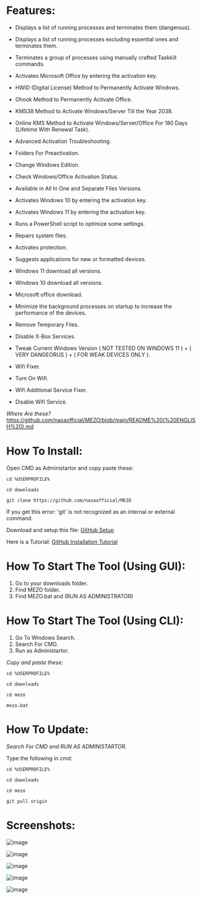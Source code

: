# Features:

- Displays a list of running processes and terminates them (dangerous).

- Displays a list of running processes excluding essential ones and terminates them.

- Terminates a group of processes using manually crafted Taskkill commands.

- Activates Microsoft Office by entering the activation key.

- HWID (Digital License) Method to Permanently Activate Windows.

- Ohook Method to Permanently Activate Office.

- KMS38 Method to Activate Windows/Server Till the Year 2038.

- Online KMS Method to Activate Windows/Server/Office For 180 Days (Lifetime With Renewal Task).

- Advanced Activation Troubleshooting.

- Folders For Preactivation.

- Change Windows Edition.

- Check Windows/Office Activation Status.

- Available in All In One and Separate Files Versions.

- Activates Windows 10 by entering the activation key.

- Activates Windows 11 by entering the activation key.

- Runs a PowerShell script to optimize some settings.

- Repairs system files.

- Activates protection.

- Suggests applications for new or formatted devices.

- Windows 11 download all versions.

- Windows 10 download all versions.

- Microsoft office download.

- Minimize the background processes on startup to increase the performance of the devices.

- Remove Temporary Files.

- Disable X-Box Services.

- Tweak Current Windows Version ( NOT TESTED ON WINDOWS 11 ) + ( VERY DANGEORUS ) + ( FOR WEAK DEVICES ONLY ).

- Wifi Fixer.

- Turn On Wifi.

- Wifi Additional Service Fixer.

- Disable Wifi Service.


*Where Are these?*
https://github.com/nasaofficial/MEZO/blob/main/README%20(%20ENGLISH%20).md


# How To Install:
Open CMD as Administartor and copy paste these:

```
cd %USERPROFILE%

cd downloads

git clone https://github.com/nasaofficial/MEZO
```

If you get this error: 'git' is not recognized as an internal or external command.

Download and setup this file: [GitHub Setup](https://github.com/git-for-windows/git/releases/download/v2.34.1.windows.1/Git-2.34.1-64-bit.exe)

Here is a Tutorial: [GitHub Installation Tutorial](https://github.com/nasaofficial/MEZO/wiki/How-to-install-%28-English-%29/_edit#git-installation)



# How To Start The Tool (Using GUI):

1. Go to your downloads folder.
2. Find MEZO folder.
3. Find MEZO.bat and (RUN AS ADMINISTRATOR)

# How To Start The Tool (Using CLI):

1. Go To Windows Search.
2. Search For CMD.
3. Run as Administartor.

_Copy and paste these:_
```
cd %USERPROFILE%

cd downloads

cd mezo

mezo.bat
```

# How To Update:

*Search For CMD and RUN AS ADMINISTARTOR.*

Type the following in cmd:

```
cd %USERPROFILE%

cd downloads

cd mezo

git pull origin
```


# Screenshots:

![image](https://github.com/nasaofficial/MEZO/assets/121038071/1fcfa73b-5aa4-470e-bdb5-9f3c746ead8b)


![image](https://github.com/nasaofficial/MEZO/assets/121038071/bf4f441a-edbd-4448-8b13-5922c31858ad)


![image](https://github.com/nasaofficial/MEZO/assets/121038071/bdb1b50d-e112-4891-ab99-3003d318f426)


![image](https://github.com/nasaofficial/MEZO/assets/121038071/59ea2f4e-3649-4f4c-b422-c9f58213dc1f)


![image](https://github.com/nasaofficial/MEZO/assets/121038071/093ec80a-eb1c-4678-8784-983209ce3d53)
